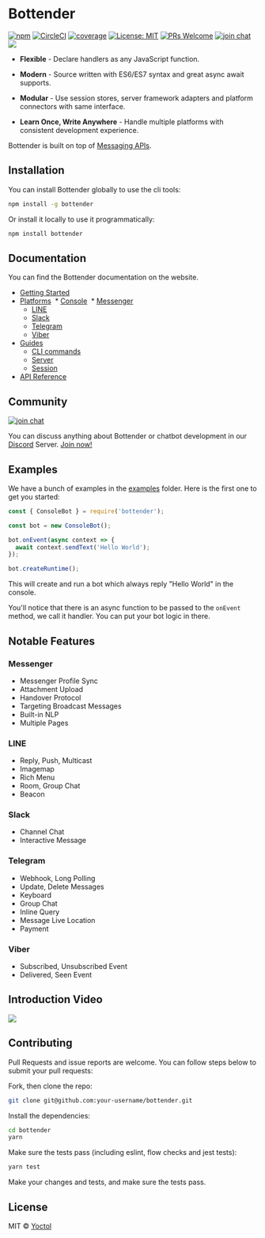# Bottender

[![npm](https://img.shields.io/npm/v/bottender.svg?style=flat-square)](https://www.npmjs.com/package/bottender)
[![CircleCI](https://circleci.com/gh/Yoctol/bottender.svg?style=shield)](https://circleci.com/gh/Yoctol/bottender)
[![coverage](https://codecov.io/gh/Yoctol/bottender/branch/master/graph/badge.svg)](https://codecov.io/gh/Yoctol/bottender)
[![License: MIT](https://img.shields.io/badge/License-MIT-blue.svg)](https://opensource.org/licenses/MIT)
[![PRs Welcome](https://img.shields.io/badge/PRs-welcome-brightgreen.svg)](https://github.com/Yoctol/bottender#contributing)
[![join chat](https://img.shields.io/badge/discord-join%20chat-green.svg)](https://discord.gg/unmFzmR)
![](https://user-images.githubusercontent.com/3382565/33872101-6cbd07d8-df50-11e7-9c80-d1415448122a.png)

* **Flexible** - Declare handlers as any JavaScript function.

* **Modern** - Source written with ES6/ES7 syntax and great async await
  supports.

* **Modular** - Use session stores, server framework adapters and platform
  connectors with same interface.

* **Learn Once, Write Anywhere** - Handle multiple platforms with consistent
  development experience.

Bottender is built on top of
[Messaging APIs](https://github.com/Yoctol/messaging-apis).

## Installation

You can install Bottender globally to use the cli tools:

```sh
npm install -g bottender
```

Or install it locally to use it programmatically:

```sh
npm install bottender
```

## Documentation

You can find the Bottender documentation on the website.

* [Getting Started](https://bottender.js.org/docs/GettingStarted)
* [Platforms](https://bottender.js.org/docs/Platforms-Messenger)
  * [Console](https://bottender.js.org/docs/Platforms-Console)
  * [Messenger](https://bottender.js.org/docs/Platforms-Messenger)
  * [LINE](https://bottender.js.org/docs/Platforms-LINE)
  * [Slack](https://bottender.js.org/docs/Platforms-Slack)
  * [Telegram](https://bottender.js.org/docs/Platforms-Telegram)
  * [Viber](https://bottender.js.org/docs/Platforms-Viber)
* [Guides](https://bottender.js.org/docs/Guides-Commands)
  * [CLI commands](https://bottender.js.org/docs/Guides-Commands)
  * [Server](https://bottender.js.org/docs/Guides-Server)
  * [Session](https://bottender.js.org/docs/Guides-Session)
* [API Reference](https://bottender.js.org/docs/APIReference-Context)

## Community

[![join chat](https://img.shields.io/badge/discord-join%20chat-green.svg)](https://discord.gg/unmFzmR)

You can discuss anything about Bottender or chatbot development in our [Discord](https://discordapp.com/) Server. [Join now!](https://discord.gg/unmFzmR)

## Examples

We have a bunch of examples in the
[examples](https://github.com/Yoctol/bottender/tree/master/examples) folder.
Here is the first one to get you started:

```js
const { ConsoleBot } = require('bottender');

const bot = new ConsoleBot();

bot.onEvent(async context => {
  await context.sendText('Hello World');
});

bot.createRuntime();
```

This will create and run a bot which always reply "Hello World" in the console.

You'll notice that there is an async function to be passed to the `onEvent`
method, we call it handler. You can put your bot logic in there.

## Notable Features

### Messenger

* Messenger Profile Sync
* Attachment Upload
* Handover Protocol
* Targeting Broadcast Messages
* Built-in NLP
* Multiple Pages

### LINE

* Reply, Push, Multicast
* Imagemap
* Rich Menu
* Room, Group Chat
* Beacon

### Slack

* Channel Chat
* Interactive Message

### Telegram

* Webhook, Long Polling
* Update, Delete Messages
* Keyboard
* Group Chat
* Inline Query
* Message Live Location
* Payment

### Viber

* Subscribed, Unsubscribed Event
* Delivered, Seen Event

## Introduction Video

[![](https://user-images.githubusercontent.com/3382565/33467982-cc8a0e42-d693-11e7-9134-2d42ec135e19.png)](https://www.youtube.com/watch?v=C_OBHmbXCsE)

## Contributing

Pull Requests and issue reports are welcome. You can follow steps below to
submit your pull requests:

Fork, then clone the repo:

```sh
git clone git@github.com:your-username/bottender.git
```

Install the dependencies:

```sh
cd bottender
yarn
```

Make sure the tests pass (including eslint, flow checks and jest tests):

```sh
yarn test
```

Make your changes and tests, and make sure the tests pass.

## License

MIT © [Yoctol](https://github.com/Yoctol/bottender)

